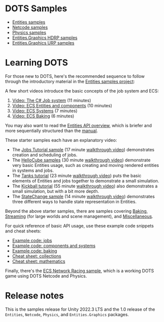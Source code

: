 # DOTS Samples

- [Entities samples](./EntitiesSamples/Assets/README.md)
- [Netcode samples](./NetcodeSamples/README.md)
- [Physics samples](./PhysicsSamples/README.md)
- [Entities.Graphics HDRP samples](./GraphicsSamples/HDRPSamples/README.md)
- [Entities.Graphics URP samples](./GraphicsSamples/URPSamples/README.md)

# Learning DOTS

For those new to DOTS, here's the recommended sequence to follow through the introductory material in the [Entities samples project](./EntitiesSamples/Assets/README.md):

A few short videos introduce the basic concepts of the job system and ECS:

1. [Video: The C# Job system](https://youtu.be/jdW66hA-Qu8) (11 minutes)
1. [Video: ECS Entities and components](https://youtu.be/jzCEzNoztzM) (10 minutes)
1. [Video: ECS Systems](https://youtu.be/k07I-DpCcvE) (7 minutes)
1. [Video: ECS Baking](https://youtu.be/r337nXZFYeA) (6 minutes)

You may also want to read the [Entities API overview](./EntitiesSamples/Assets/README.md#entities-api-overview), which is briefer and more sequentially structured than the [manual](https://docs.unity3d.com/Packages/com.unity.entities@latest/).

These starter samples each have an explanatory video:

- The [Jobs Tutorial sample](./EntitiesSamples/Assets/Tutorials/Jobs/README.md) (17 minute [walkthrough video](https://youtu.be/oOgNg2gL2yw)) demonstrates creation and scheduling of jobs.
- The [HelloCube samples](./EntitiesSamples/Assets/HelloCube/README.md) (30 minute [walkthrough video](https://youtu.be/32TLgtA9yUM)) demonstrate very basic Entities usage, such as creating and moving rendered entities in systems and jobs.
- The [Tanks tutorial](./EntitiesSamples/Assets/Tutorials/Tanks/README.md) (23 minute [walkthrough video](https://youtu.be/jAVVxoWU5lo)) puts the basic elements of Entities and jobs together to demonstrate a small simulation.
- The [Kickball tutorial](./EntitiesSamples/Assets/Tutorials/Kickball/README.md) (55 minute [walkthrough video](https://youtu.be/P6_3L7RTcm0)) also demonstrates a small simulation, but with a bit more depth. 
- The [StateChange sample](./EntitiesSamples/Assets/Miscellaneous/StateChange/) (14 minute [walkthrough video](https://youtu.be/KC-EyCh5TrY)) demonstrates three different ways to handle state representation in Entities. 

Beyond the above starter samples, there are samples covering [Baking](./EntitiesSamples/Assets/Baking/README.md), [Streaming](./EntitiesSamples/Assets/Streaming/README.md) (for large worlds and scene management), and [Miscellaneous](./EntitiesSamples/Assets/Miscellaneous/README.md).

For quick reference of basic API usage, use these example code snippets and cheat sheets:

- [Example code: jobs](./EntitiesSamples/Assets/ExampleCode/Jobs.cs)
- [Example code: components and systems](./EntitiesSamples/Assets/ExampleCode/ComponentsSystems.cs)
- [Example code: baking](./EntitiesSamples/Assets/ExampleCode/Baking.cs)
- [Cheat sheet: collections](./EntitiesSamples/Docs/cheatsheet/collections.md)
- [Cheat sheet: mathematics](./EntitiesSamples/Docs/cheatsheet/mathematics.md)

Finally, there's the [ECS Network Racing sample](https://github.com/Unity-Technologies/ECS-Network-Racing-Sample), which is a working DOTS game using DOTS Netcode and Physics.

# Release notes

This is the samples release for Unity 2022.3 LTS and the 1.0 release of the `Entities`, `Netcode`, `Physics`, and `Entities.Graphics` packages.
